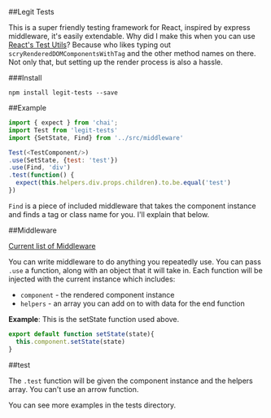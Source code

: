 ##Legit Tests

This is a super friendly testing framework for React, inspired by express middleware, it's easily extendable. Why did I make this when you can use [React's Test Utils](https://facebook.github.io/react/docs/test-utils.html)? Because who likes typing out `scryRenderedDOMComponentsWithTag` and the other method names on there. Not only that, but setting up the render process is also a hassle.

###Install

`npm install legit-tests --save`

##Example

~~~js
import { expect } from 'chai';
import Test from 'legit-tests'
import {SetState, Find} from '../src/middleware'

Test(<TestComponent/>)
.use(SetState, {test: 'test'})
.use(Find, 'div')
.test(function() {
  expect(this.helpers.div.props.children).to.be.equal('test')
})
~~~
`Find` is a piece of included middleware that takes the component instance and finds a tag or class name for you. I'll explain that below.

##Middleware

[Current list of Middleware](https://github.com/Legitcode/tests/wiki/Middleware)

You can write middleware to do anything you repeatedly use. You can pass `.use` a function, along with an object that it will take in. Each function will be injected with the current instance which includes:

- `component` - the rendered component instance
- `helpers` - an array you can add on to with data for the end function

**Example**:
This is the setState function used above.
~~~js
export default function setState(state){
  this.component.setState(state)
}
~~~

##test

The `.test` function will be given the component instance and the helpers array. You can't use an arrow function.

You can see more examples in the tests directory.
